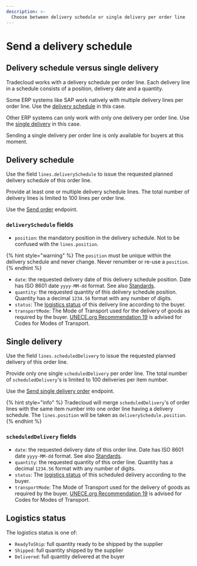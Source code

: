 ```yaml
---
description: >-
  Choose between delivery schedule or single delivery per order line
---
```


# Send a delivery schedule

## Delivery schedule versus single delivery

Tradecloud works with a delivery schedule per order line.
Each delivery line in a schedule consists of a position, delivery date and a quantity.

Some ERP systems like SAP work natively with multiple delivery lines per order line.
Use the [delivery schedule](#delivery-schedule) in this case.

Other ERP systems can only work with only one delivery per order line.
Use the [single delivery](#single-delivery) in this case.

Sending a single delivery per order line is only available for buyers at this moment.

## Delivery schedule

Use the field `lines.deliverySchedule` to issue the requested planned delivery schedule of this order line. 

Provide at least one or multiple delivery schedule lines. The total number of delivery lines is limited to 100 lines per order line.

Use the [Send order](https://swagger-ui.accp.tradecloud1.com/?url=https://api.accp.tradecloud1.com/v2/api-connector/specs.yaml#/buyer-endpoints/sendOrderByBuyerRoute) endpoint.

### `deliverySchedule` fields

* `position`: the mandatory position in the delivery schedule. Not to be confused with the `lines.position`.

{% hint style="warning" %}
The `position` must be unique within the delivery schedule and never change. Never renumber or re-use a `position`.
{% endhint %}

* `date`: the requested delivery date of this delivery schedule position. Date has ISO 8601 date `yyyy-MM-dd` format. See also [Standards](../../api/standards.md).
* `quantity`: the requested quantity of this delivery schedule position. Quantity has a decimal `1234.56` format with any number of digits.
* `status`: The [logistics status](#logistics-status) of this delivery line according to the buyer.
* `transportMode`: The Mode of Transport used for the delivery of goods as required by the buyer. [UNECE.org Recommendation 19](https://tfig.unece.org/contents/recommendation-19.htm) is advised for Codes for Modes of Transport.

## Single delivery

Use the field `lines.scheduledDelivery` to issue the requested planned delivery of this order line.

Provide only one single `scheduledDelivery` per order line. The total number of `scheduledDelivery`'s is limited to 100 deliveries per item number.

Use the [Send single delivery order](https://swagger-ui.accp.tradecloud1.com/?url=https://api.accp.tradecloud1.com/v2/api-connector/specs.yaml#/buyer-endpoints/sendSingleDeliveryByBuyerRoute) endpoint.

{% hint style="info" %}
Tradecloud will merge `scheduledDelivery`'s of order lines with the same item number into one order line having a delivery schedule. The `lines.position` will be taken as `deliverySchedule.position`.
{% endhint %}

### `scheduledDelivery` fields

* `date`: the requested delivery date of this order line. Date has ISO 8601 date `yyyy-MM-dd` format. See also [Standards](../../api/standards.md).
* `quantity`: the requested quantity of this order line. Quantity has a decimal `1234.56` format with any number of digits.
* `status`: The [logistics status](#logistics-status) of this scheduled delivery according to the buyer.
* `transportMode`: The Mode of Transport used for the delivery of goods as required by the buyer. [UNECE.org Recommendation 19](https://tfig.unece.org/contents/recommendation-19.htm) is advised for Codes for Modes of Transport.

## Logistics status

The logistics status is one of:

* `ReadyToShip`: full quantity ready to be shipped by the supplier
* `Shipped`: full quantity shipped by the supplier
* `Delivered`: full quantity delivered at the buyer

